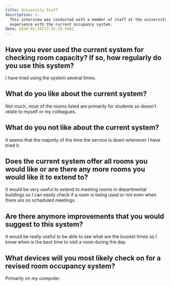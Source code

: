 ```yaml
---
title: University Staff
description: >-
  This interview was conducted with a member of staff at the university who has
  experience with the current occupancy system.
date: 2020-02-20T13:33:29.548Z
---
```

## Have you ever used the current system for checking room capacity? If so, how regularly do you use this system?



I have tried using the system several times.


## What do you like about the current system?



Not much, most of the rooms listed are primarily for students so doesn’t relate to myself or my colleagues.

## What do you not like about the current system?



It seems that the majority of the time the service is down whenever I have tried it.



## Does the current system offer all rooms you would like or are there any more rooms you would like it to extend to?



It would be very useful to extend to meeting rooms in departmental buildings so I can easily check if a room is being used or not even when there are no scheduled meetings.



## Are there anymore improvements that you would suggest to this system?



It would be really useful to be able to see what are the busiest times so I know when is the best time to visit a room during the day.



## What devices will you most likely check on for a revised room occupancy system?



Primarily on my computer.
